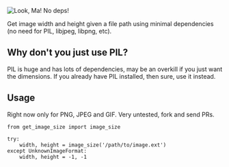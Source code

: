 ![Look, Ma! No deps!](https://raw.github.com/scardine/image_size/master/lookmanodeps.png)

Get image width and height given a file path using minimal dependencies (no need for PIL, libjpeg, libpng, etc).


Why don't you just use PIL?
---------------------------

PIL is huge and has lots of dependencies, may be an overkill if you just want the dimensions. 
If you already have PIL installed, then sure, use it instead.

Usage
-----

Right now only for PNG, JPEG and GIF. Very untested, fork and send PRs.

    from get_image_size import image_size
    
    try:
        width, height = image_size('/path/to/image.ext')
    except UnknownImageFormat:
        width, height = -1, -1
        
